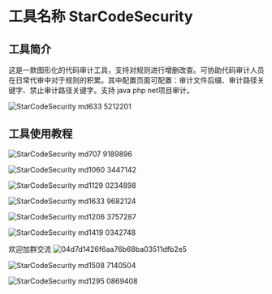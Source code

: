 # 工具名称 StarCodeSecurity


## 工具简介

这是一款图形化的代码审计工具，支持对规则进行增删改查。可协助代码审计人员在日常代审中对于规则的积累。其中配置页面可配置：审计文件后缀、审计路径关键字、禁止审计路径关键字。支持 java php net项目审计。

![StarCodeSecurity md633 5212201](https://github.com/user-attachments/assets/379a8368-0405-4ff5-bffd-bbbe10a0aa86)




## 工具使用教程

![StarCodeSecurity md707 9189896](https://github.com/user-attachments/assets/d350cb26-0d01-46ac-867f-8a7708843770)



![StarCodeSecurity md1060 3447142](https://github.com/user-attachments/assets/36ccf3bf-2f1f-480b-abf4-b2a6d4d561ab)



![StarCodeSecurity md1129 0234898](https://github.com/user-attachments/assets/e95067f8-e70f-4b07-b1fa-217354eedecd)



![StarCodeSecurity md1633 9682124](https://github.com/user-attachments/assets/1b3132f6-840d-4e4b-936f-13c0ca63e1f5)



![StarCodeSecurity md1206 3757287](https://github.com/user-attachments/assets/8d260e9a-940f-405f-9c81-3f94a366ff43)



![StarCodeSecurity md1419 0342748](https://github.com/user-attachments/assets/9e25a4ac-b37a-4146-9bb7-74513002fd16)

欢迎加群交流
![04d7d1426f6aa76b68ba03511dfb2e5](https://github.com/user-attachments/assets/30fbba42-9e48-4f04-be0c-606b1c6b4d1e)



![StarCodeSecurity md1508 7140504](https://github.com/user-attachments/assets/7b54766e-0456-471f-ac66-1770ec2e8a30)



![StarCodeSecurity md1295 0869408](https://github.com/user-attachments/assets/78941b71-ff1d-4fa7-adb8-666df60e7f29)
